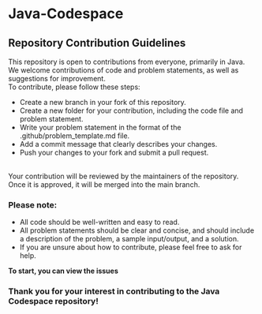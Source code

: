 # Java-Codespace

## Repository Contribution Guidelines

This repository is open to contributions from everyone, primarily in Java. We welcome contributions of code and problem statements, as well as suggestions for improvement.
<br>
To contribute, please follow these steps:
- Create a new branch in your fork of this repository.
- Create a new folder for your contribution, including the code file and problem statement.
- Write your problem statement in the format of the .github/problem_template.md file.
- Add a commit message that clearly describes your changes.
- Push your changes to your fork and submit a pull request.
<br>
Your contribution will be reviewed by the maintainers of the repository. Once it is approved, it will be merged into the main branch.

### Please note:
- All code should be well-written and easy to read.
- All problem statements should be clear and concise, and should include a description of the problem, a sample input/output, and a solution.
- If you are unsure about how to contribute, please feel free to ask for help.

**To start, you can view the issues**

### Thank you for your interest in contributing to the Java Codespace repository!
